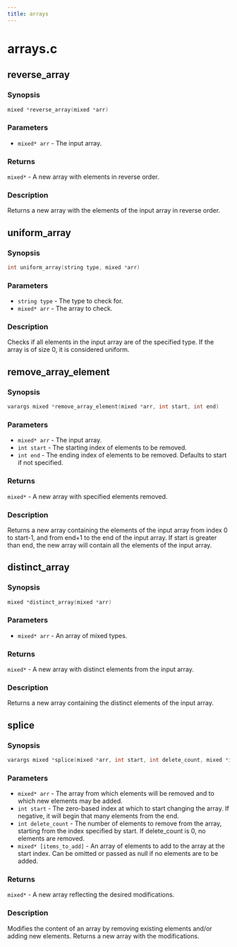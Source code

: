 ```yaml
---
title: arrays
---
```

# arrays.c

## reverse_array

### Synopsis

```c
mixed *reverse_array(mixed *arr)
```

### Parameters

* `mixed* arr` - The input array.

### Returns

`mixed*` - A new array with elements in reverse order.

### Description

Returns a new array with the elements of the input array in
reverse order.

## uniform_array

### Synopsis

```c
int uniform_array(string type, mixed *arr)
```

### Parameters

* `string type` - The type to check for.
* `mixed* arr` - The array to check.

### Description

Checks if all elements in the input array are of the specified
type. If the array is of size 0, it is considered uniform.

## remove_array_element

### Synopsis

```c
varargs mixed *remove_array_element(mixed *arr, int start, int end)
```

### Parameters

* `mixed* arr` - The input array.
* `int start` - The starting index of elements to be removed.
* `int end` - The ending index of elements to be removed. Defaults to start if not specified.

### Returns

`mixed*` - A new array with specified elements removed.

### Description

Returns a new array containing the elements of the input array
from index 0 to start-1, and from end+1 to the end of the input
array. If start is greater than end, the new array will contain
all the elements of the input array.

## distinct_array

### Synopsis

```c
mixed *distinct_array(mixed *arr)
```

### Parameters

* `mixed* arr` - An array of mixed types.

### Returns

`mixed*` - A new array with distinct elements from the input array.

### Description

Returns a new array containing the distinct elements of the input
array.

## splice

### Synopsis

```c
varargs mixed *splice(mixed *arr, int start, int delete_count, mixed *items_to_add)
```

### Parameters

* `mixed* arr` - The array from which elements will be removed and to which new elements may be added.
* `int start` - The zero-based index at which to start changing the array. If negative, it will begin that many elements from the end.
* `int delete_count` - The number of elements to remove from the array, starting from the index specified by start. If delete_count is 0, no elements are removed.
* `mixed* [items_to_add]` - An array of elements to add to the array at the start index. Can be omitted or passed as null if no elements are to be added.

### Returns

`mixed*` - A new array reflecting the desired modifications.

### Description

Modifies the content of an array by removing existing elements
and/or adding new elements. Returns a new array with the
modifications.

